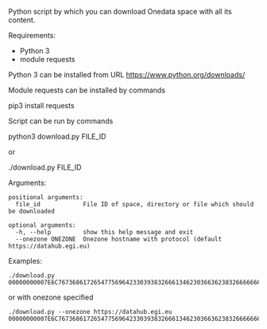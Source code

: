Python script by which you can download Onedata space with all its content. 

Requirements:
- Python 3
- module requests

Python 3 can be installed from URL
https://www.python.org/downloads/

Module requests can be installed by commands

 pip3 install requests

Script can be run by commands

 python3 download.py FILE_ID

or

 ./download.py FILE_ID

Arguments:
```
positional arguments:
  file_id            File ID of space, directory or file which should be downloaded

optional arguments:
  -h, --help         show this help message and exit
  --onezone ONEZONE  Onezone hostname with protocol (default https://datahub.egi.eu)
```

Examples:
```
./download.py 00000000007E6C76736861726547756964233039383266613462303663623832666666623932633661366363396433636432636837353962233037646231353336326536646363363633393039396136613030383537643738636832366538233134613830313936336235363761656533376665396536633536666434636235636834653138
```

or with onezone specified

```
./download.py --onezone https://datahub.egi.eu  00000000007E6C76736861726547756964233039383266613462303663623832666666623932633661366363396433636432636837353962233037646231353336326536646363363633393039396136613030383537643738636832366538233134613830313936336235363761656533376665396536633536666434636235636834653138
```
